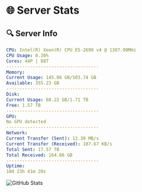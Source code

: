 # 🌐 Server Stats
## 🔍 Server Info
```yaml
CPU: Intel(R) Xeon(R) CPU E5-2699 v4 @ 1307.90MHz
CPU Usage: 0.30%
Cores: 44P | 88T
-----------------------------------
Memory:
Current Usage: 145.06 GB/503.74 GB
Available: 355.23 GB
-----------------------------------
Disk:
Current Usage: 60.22 GB/1.71 TB
Free: 1.57 TB
-----------------------------------
GPU:
No GPU detected
-----------------------------------
Network:
Current Transfer (Sent): 12.30 MB/s
Current Transfer (Received): 107.67 KB/s
Total Sent: 17.57 TB
Total Received: 164.66 GB
-----------------------------------
Uptime:
10d 23h 41m 20s
```
![GitHub Stats](https://img.shields.io/badge/Updated-2025-03-18_21:04:09-blue)